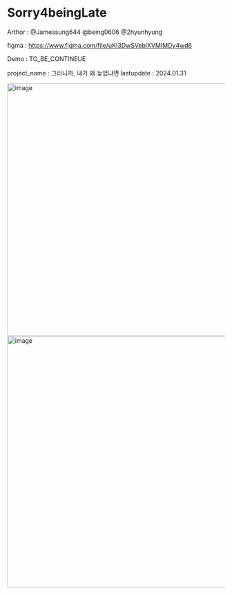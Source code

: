 # Sorry4beingLate

Arthor : @Jamessung644 @being0606 @2hyunhyung

figma : https://www.figma.com/file/uKI3DwSVeblXVMIMDy4wd6

Demo : TO_BE_CONTINEUE


project_name : 그러니까, 내가 왜 늦었냐면
lastupdate : 2024.01.31

<img width="584" alt="image" src="https://github.com/jamessung644/Sorry4beingLate/assets/108217086/de2755d4-aae1-4d85-816c-8ba6d691dc05">

<img width="581" alt="image" src="https://github.com/jamessung644/Sorry4beingLate/assets/108217086/b0783271-6411-465a-819e-389c5bb71ae1">


